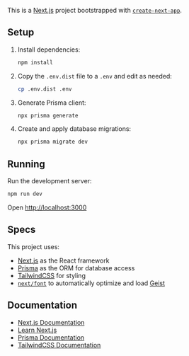 This is a [Next.js](https://nextjs.org) project bootstrapped with [`create-next-app`](https://nextjs.org/docs/app/api-reference/cli/create-next-app).

## Setup

1. Install dependencies:
   ```bash
   npm install
   ```

2. Copy the `.env.dist` file to a `.env` and edit as needed:
   ```bash
   cp .env.dist .env
   ```

3. Generate Prisma client:
   ```bash
   npx prisma generate
   ```

4. Create and apply database migrations:
   ```bash
   npx prisma migrate dev
   ```

## Running

Run the development server:

```bash
npm run dev
```

Open [http://localhost:3000](http://localhost:3000)

## Specs

This project uses:
- [Next.js](https://nextjs.org) as the React framework
- [Prisma](https://prisma.io) as the ORM for database access
- [TailwindCSS](https://tailwindcss.com) for styling
- [`next/font`](https://nextjs.org/docs/app/building-your-application/optimizing/fonts) to automatically optimize and load [Geist](https://vercel.com/font)

## Documentation

- [Next.js Documentation](https://nextjs.org/docs)
- [Learn Next.js](https://nextjs.org/learn)
- [Prisma Documentation](https://www.prisma.io/docs)
- [TailwindCSS Documentation](https://tailwindcss.com/docs)
